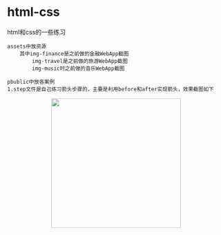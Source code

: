 # html-css
html和css的一些练习

    
    assets中放资源
        其中img-finance是之前做的金融WebApp截图
            img-travel是之前做的旅游WebApp截图
            img-music时之前做的音乐WebApp截图

    pbublic中放各案例
    1.step文件是自己练习箭头步骤的，主要是利用before和after实现箭头，效果截图如下
<div align="center">
  <img width="300" src=".step/1.png"/>
</div>

